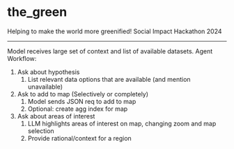 # the_green
Helping to make the world more greenified! Social Impact Hackathon 2024

---
Model receives large set of context and list of available datasets.
Agent Workflow:
1. Ask about hypothesis
	1. List relevant data options that are available (and mention unavailable)
2. Ask to add to map (Selectively or completely)
	1. Model sends JSON req to add to map
	2. Optional: create agg index for map
3. Ask about areas of interest
	1. LLM highlights areas of interest on map, changing zoom and map selection
	2. Provide rational/context for a region

